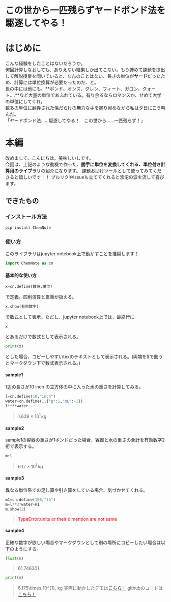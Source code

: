 # この世から一匹残らずヤードポンド法を駆逐してやる！  
  
# はじめに  
こんな経験をしたことはないだろうか。  
何回計算しなおしても、ありえない結果しか出てこない。もう諦めて課題を提出して解説授業を聞いていると、なんのことはない、長さの単位が**ヤード**だったため、計算には単位換算が必要だったのだ、と。  
世の中には他にも、**ポンド、オンス、グレン、フィート、ガロン、クォート....**など大量の単位であふれている。有り余るならロマンスか、せめて大学の単位にしてくれ。  
数多の単位に翻弄された傷だらけの無力な手を握り締めながら私は夕日にこう叫んだ。  
「ヤードポンド法……駆逐してやる！　この世から……一匹残らず！」  
  
# 本編  
改めまして、こんにちは。美味しいしです。  
今回は、上記のような動機で作った、**勝手に単位を変換してくれる、単位付き計算用のライブラリ**の紹介になります。
課題お助けツールとして使ってみてくださると嬉しいです！！
プルリクやissueも立ててくれると滂沱の涙を流して喜びます。

## できたもの

### インストール方法
```sh
pip install ChemNote
```

### 使い方
このライブラリはjupyter notebook上で動かすことを推奨します！
```python
import ChemNote as cn
```
#### 基本的な使い方
```python
x=cn.define(数値,単位)
```
で定義。四則演算と累乗が扱える。
```python
x.show(有効数字)
```
で数式として表示。ただし、jupyter notebook上では、最終行に
```
x
```
とあるだけで数式として表示される。
```python
print(x)
```
とした場合、コピーしやすいtexのテキストとして表示される。(両端を\$で囲うとマークダウン下で数式表示される。)
#### sample1
1辺の長さが10 inch の立方体の中に入った水の重さを計算してみる。
```python
l=cn.define(10,"inch")
water=cn.define(1,{"g":1,"mL":-1})
l**3*water
```
> $1.639\times 10^{1}\, kg$

#### sample2
sample1の容器の重さが1ポンドだった場合、容器と水の重さの合計を有効数字2桁で表示する。
```python
m+l
```
> $6.17\times 10^{1}\, kg$

#### sample3
異なる単位系での足し算や引き算をしている場合、気づかせてくれる。
```python
m1=cn.define(100,"lb")
m=l**3*water+m1
m.show(2)
```
> <font color="red">TypeError:units or their dimention are not same</font>
#### sample4
正確な数字が欲しい場合やマークダウンとして別の場所にコピーしたい場合は以下のようにする。
```python
float(m)
```
> 61.746301

```python
print(m)
```
> 6.175\times 10^{1}\, kg 
実際に動かしたデモは[こちら！](https://github.com/pn8128/ChemNote/notebook/demo.ipynb)
githubのコードは[こちら！](https://github.com/pn8128/ChemNote)
